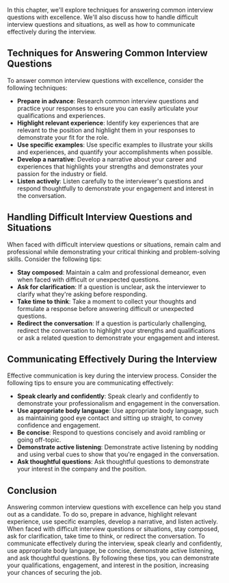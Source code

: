 
In this chapter, we'll explore techniques for answering common interview questions with excellence. We'll also discuss how to handle difficult interview questions and situations, as well as how to communicate effectively during the interview.

Techniques for Answering Common Interview Questions
---------------------------------------------------

To answer common interview questions with excellence, consider the following techniques:

* **Prepare in advance**: Research common interview questions and practice your responses to ensure you can easily articulate your qualifications and experiences.
* **Highlight relevant experience**: Identify key experiences that are relevant to the position and highlight them in your responses to demonstrate your fit for the role.
* **Use specific examples**: Use specific examples to illustrate your skills and experiences, and quantify your accomplishments when possible.
* **Develop a narrative**: Develop a narrative about your career and experiences that highlights your strengths and demonstrates your passion for the industry or field.
* **Listen actively**: Listen carefully to the interviewer's questions and respond thoughtfully to demonstrate your engagement and interest in the conversation.

Handling Difficult Interview Questions and Situations
-----------------------------------------------------

When faced with difficult interview questions or situations, remain calm and professional while demonstrating your critical thinking and problem-solving skills. Consider the following tips:

* **Stay composed**: Maintain a calm and professional demeanor, even when faced with difficult or unexpected questions.
* **Ask for clarification**: If a question is unclear, ask the interviewer to clarify what they're asking before responding.
* **Take time to think**: Take a moment to collect your thoughts and formulate a response before answering difficult or unexpected questions.
* **Redirect the conversation**: If a question is particularly challenging, redirect the conversation to highlight your strengths and qualifications or ask a related question to demonstrate your engagement and interest.

Communicating Effectively During the Interview
----------------------------------------------

Effective communication is key during the interview process. Consider the following tips to ensure you are communicating effectively:

* **Speak clearly and confidently**: Speak clearly and confidently to demonstrate your professionalism and engagement in the conversation.
* **Use appropriate body language**: Use appropriate body language, such as maintaining good eye contact and sitting up straight, to convey confidence and engagement.
* **Be concise**: Respond to questions concisely and avoid rambling or going off-topic.
* **Demonstrate active listening**: Demonstrate active listening by nodding and using verbal cues to show that you're engaged in the conversation.
* **Ask thoughtful questions**: Ask thoughtful questions to demonstrate your interest in the company and the position.

Conclusion
----------

Answering common interview questions with excellence can help you stand out as a candidate. To do so, prepare in advance, highlight relevant experience, use specific examples, develop a narrative, and listen actively. When faced with difficult interview questions or situations, stay composed, ask for clarification, take time to think, or redirect the conversation. To communicate effectively during the interview, speak clearly and confidently, use appropriate body language, be concise, demonstrate active listening, and ask thoughtful questions. By following these tips, you can demonstrate your qualifications, engagement, and interest in the position, increasing your chances of securing the job.

